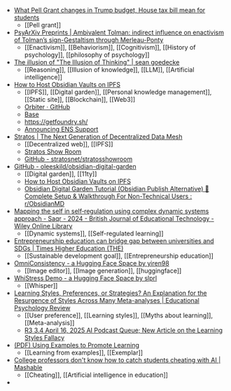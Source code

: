 - [What Pell Grant changes in Trump budget, House tax bill mean for students](https://www.cnbc.com/2025/06/08/what-pell-grant-changes-in-trump-budget-house-tax-bill-mean-for-students.html)
	- [[Pell grant]]
- [PsyArXiv Preprints | Ambivalent Tolman: indirect influence on enactivism of Tolman’s sign-Gestaltism through Merleau-Ponty](https://osf.io/preprints/psyarxiv/634uz_v1)
	- [[Enactivism]], [[Behaviorism]], [[Cognitivism]], [[History of psychology]], [[philosophy of psychology]]
- [The illusion of "The Illusion of Thinking" | sean goedecke](https://www.seangoedecke.com/illusion-of-thinking/)
	- [[Reasoning]], [[Illusion of knowledge]], [[LLM]], [[Artificial intelligence]]
- [How to Host Obsidian Vaults on IPFS](https://orbiter.host/blog/howt-to-host-obsidian-on-ipfs)
	- [[IPFS]], [[Digital garden]], [[Personal knowledge management]], [[Static site]], [[Blockchain]], [[Web3]]
	- [Orbiter · GitHub](https://github.com/orbiterhost)
	- [Base](https://www.base.org/)
	- https://getfoundry.sh/
	- [Announcing ENS Support](https://orbiter.host/blog/announcing-ens-support/)
- [Stratos | The Next Generation of Decentralized Data Mesh](https://www.thestratos.org/)
	- [[Decentralized web]], [[IPFS]]
	- [Stratos Show Room](https://myspace.thestratos.org/)
	- [GitHub - stratosnet/stratosshowroom](https://github.com/stratosnet/stratosshowroom)
- [GitHub - oleeskild/obsidian-digital-garden](https://github.com/oleeskild/Obsidian-Digital-Garden?tab=readme-ov-file)
	- [[Digital garden]], [[11ty]]
	- [How to Host Obsidian Vaults on IPFS](https://orbiter.host/blog/howt-to-host-obsidian-on-ipfs)
	- [Obsidian Digital Garden Tutorial (Obsidian Publish Alternative) 🌱 Complete Setup & Walkthrough For Non-Technical Users : r/ObsidianMD](https://www.reddit.com/r/ObsidianMD/comments/1l05q4y/obsidian_digital_garden_tutorial_obsidian_publish/)
- [Mapping the self in self‐regulation using complex dynamic systems approach - Saqr - 2024 - British Journal of Educational Technology - Wiley Online Library](https://bera-journals.onlinelibrary.wiley.com/doi/10.1111/bjet.13452)
	- [[Dynamic systems]], [[Self-regulated learning]]
- [Entrepreneurship education can bridge gap between universities and SDGs | Times Higher Education (THE)](https://www.timeshighereducation.com/world-university-rankings-news/entrepreneurship-education-can-bridge-gap-between-universities-and)
	- [[Sustainable development goal]], [[Entrepreneurship education]]
- [OmniConsistency - a Hugging Face Space by yiren98](https://huggingface.co/spaces/yiren98/OmniConsistency)
	- [[Image editor]], [[Image generation]], [[huggingface]]
- [WhiStress Demo - a Hugging Face Space by slprl](https://huggingface.co/spaces/slprl/WhiStress-Demo)
	- [[Whisper]]
- [Learning Styles, Preferences, or Strategies? An Explanation for the Resurgence of Styles Across Many Meta-analyses | Educational Psychology Review](https://link.springer.com/article/10.1007/s10648-025-10002-w)
	- [[User preference]], [[Learning styles]], [[Myths about learning]], [[Meta-analysis]]
	- [R3 3.4 April 16, 2025 AI Podcast Queue; New Article on the Learning Styles Fallacy](https://michellemillerphd.substack.com/p/r3-34-april-16-2025-ai-podcast-queue)
- [(PDF) Using Examples to Promote Learning](https://www.researchgate.net/publication/355945510_Using_Examples_to_Promote_Learning)
	- [[Learning from examples]], [[Exemplar]]
- [College professors don't know how to catch students cheating with AI | Mashable](https://mashable.com/article/professors-catch-students-using-ai-cheat)
	- [[Cheating]], [[Artificial intelligence in education]]
-